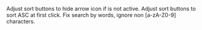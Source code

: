 Adjust sort buttons to hide arrow icon if is not active.
Adjust sort buttons to sort ASC at first click.
Fix search by words, ignore non [a-zA-Z0-9] characters.
